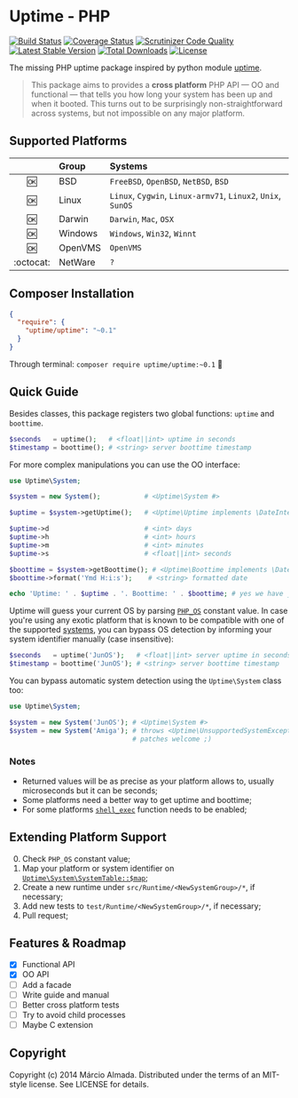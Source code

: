 Uptime - PHP
==================

[![Build Status](https://travis-ci.org/marcioAlmada/uptime.svg?branch=master)](https://travis-ci.org/marcioAlmada/uptime)
[![Coverage Status](https://coveralls.io/repos/marcioAlmada/uptime/badge.png)](https://coveralls.io/r/marcioAlmada/uptime)
[![Scrutinizer Code Quality](https://scrutinizer-ci.com/g/marcioAlmada/uptime/badges/quality-score.png?s=37693c66e5b73c0a5e1480e001cbd09d05b767b7)](https://scrutinizer-ci.com/g/marcioAlmada/uptime/)
[![Latest Stable Version](https://poser.pugx.org/uptime/uptime/v/stable.png)](https://packagist.org/packages/uptime/uptime)
[![Total Downloads](https://poser.pugx.org/uptime/uptime/downloads.png)](https://packagist.org/packages/uptime/uptime)
[![License](https://poser.pugx.org/uptime/uptime/license.png)](https://packagist.org/packages/uptime/uptime)

The missing PHP uptime package inspired by python module [uptime](https://pythonhosted.org/uptime/#module-uptime).

> This package aims to provides a **cross platform** PHP API — OO and functional — that tells you how long your system has been up and when it booted. This turns out to be surprisingly non-straightforward across systems, but not impossible on any major platform.

## Supported Platforms

|     | Group   | Systems |
|:---:|:---     |:---|
| :ok:| BSD     | `FreeBSD`, `OpenBSD`, `NetBSD`, `BSD`
| :ok:| Linux   | `Linux`, `Cygwin`, `Linux-armv71`, `Linux2`, `Unix`, `SunOS`
| :ok:| Darwin  | `Darwin`, `Mac`, `OSX`
| :ok:| Windows | `Windows`, `Win32`, `Winnt`
| :ok:| OpenVMS | `OpenVMS`
| :octocat: | NetWare | `?`

## Composer Installation

```json
{
  "require": {
    "uptime/uptime": "~0.1"
  }
}
```

Through terminal: `composer require uptime/uptime:~0.1` :8ball:

## Quick Guide

Besides classes, this package registers two global functions: `uptime` and `boottime`.

```php
$seconds   = uptime();   # <float||int> uptime in seconds
$timestamp = boottime(); # <string> server boottime timestamp
```
For more complex manipulations you can use the OO interface:

```php
use Uptime\System;

$system = new System();           # <Uptime\System #>

$uptime = $system->getUptime();   # <Uptime\Uptime implements \DateInterval #> {}

$uptime->d                        # <int> days
$uptime->h                        # <int> hours
$uptime->m                        # <int> minutes
$uptime->s                        # <float||int> seconds

$boottime = $system->getBoottime(); # <Uptime\Boottime implements \DateTime #> {}
$boottime->format('Ymd H:i:s');    # <string> formatted date

echo 'Uptime: ' . $uptime . '. Boottime: ' . $boottime; # yes we have __toString
```

Uptime will guess your current OS by parsing [`PHP_OS`](http://www.php.net/manual/en/reserved.constants.php)
constant value. In case you're using any exotic platform that is known to be compatible with one of
the supported [systems](#supported-platforms), you can bypass OS detection by informing
your system identifier manually (case insensitive):

```php
$seconds   = uptime('JunOS');   # <float||int> server uptime in seconds
$timestamp = boottime('JunOS'); # <string> server boottime timestamp
```
You can bypass automatic system detection using the `Uptime\System` class too:

```php
use Uptime\System;

$system = new System('JunOS'); # <Uptime\System #>
$system = new System('Amiga'); # throws <Uptime\UnsupportedSystemException #> {}
                               # patches welcome ;)
```

### Notes

- Returned values will be as precise as your platform allows to, usually microseconds but it can be seconds;
- Some platforms need a better way to get uptime and boottime;
- For some platforms [`shell_exec`](http://www.php.net/manual/en/function.shell-exec.php) function needs to be enabled;

## Extending Platform Support

0. Check `PHP_OS` constant value;
0. Map your platform or system identifier on [`Uptime\System\SystemTable::$map`](/src/System/SystemTable.php#L16);
0. Create a new runtime under `src/Runtime/<NewSystemGroup>/*`, if necessary;
0. Add new tests to `test/Runtime/<NewSystemGroup>/*`, if necessary;
0. Pull request;

## Features & Roadmap

- [x] Functional API
- [x] OO API
- [ ] Add a facade
- [ ] Write guide and manual
- [ ] Better cross platform tests
- [ ] Try to avoid child processes
- [ ] Maybe C extension

## Copyright

Copyright (c) 2014 Márcio Almada. Distributed under the terms of an MIT-style license.
See LICENSE for details.
